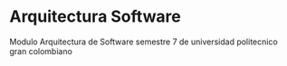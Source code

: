 # Arquitectura  Software
 Modulo Arquitectura de Software semestre 7 de universidad politecnico gran colombiano
